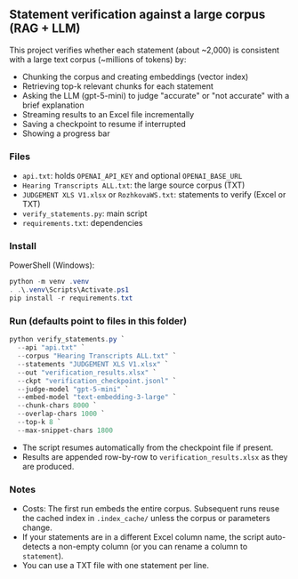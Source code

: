 ## Statement verification against a large corpus (RAG + LLM)

This project verifies whether each statement (about ~2,000) is consistent with a large text corpus (~millions of tokens) by:
- Chunking the corpus and creating embeddings (vector index)
- Retrieving top-k relevant chunks for each statement
- Asking the LLM (gpt-5-mini) to judge "accurate" or "not accurate" with a brief explanation
- Streaming results to an Excel file incrementally
- Saving a checkpoint to resume if interrupted
- Showing a progress bar

### Files
- `api.txt`: holds `OPENAI_API_KEY` and optional `OPENAI_BASE_URL`
- `Hearing Transcripts ALL.txt`: the large source corpus (TXT)
- `JUDGEMENT XLS V1.xlsx` or `RozhkovaWS.txt`: statements to verify (Excel or TXT)
- `verify_statements.py`: main script
- `requirements.txt`: dependencies

### Install
PowerShell (Windows):
```powershell
python -m venv .venv
. .\.venv\Scripts\Activate.ps1
pip install -r requirements.txt
```

### Run (defaults point to files in this folder)
```powershell
python verify_statements.py `
  --api "api.txt" `
  --corpus "Hearing Transcripts ALL.txt" `
  --statements "JUDGEMENT XLS V1.xlsx" `
  --out "verification_results.xlsx" `
  --ckpt "verification_checkpoint.jsonl" `
  --judge-model "gpt-5-mini" `
  --embed-model "text-embedding-3-large" `
  --chunk-chars 8000 `
  --overlap-chars 1000 `
  --top-k 8 `
  --max-snippet-chars 1800
```
- The script resumes automatically from the checkpoint file if present.
- Results are appended row-by-row to `verification_results.xlsx` as they are produced.

### Notes
- Costs: The first run embeds the entire corpus. Subsequent runs reuse the cached index in `.index_cache/` unless the corpus or parameters change.
- If your statements are in a different Excel column name, the script auto-detects a non-empty column (or you can rename a column to `statement`).
- You can use a TXT file with one statement per line.

